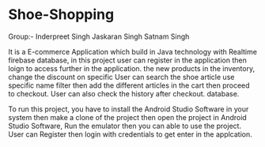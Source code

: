 # Shoe-Shopping

Group:- 
Inderpreet Singh
Jaskaran Singh
Satnam Singh

It is a E-commerce Application which build in Java technology with Realtime firebase database,
in this project user can register in the application then loign to access further in the application. 
the new products in the inventory, change the discount on specific User can search the shoe article use 
specific name filter then add the different articles in the cart then proceed to checkout. 
User can also check the history after checkout. database.

To run this project, you have to install the Android Studio Software in your system then make a clone of the project
then open the project in Android Studio Software, Run the emulator then you can able to use the project.
User can Register then login with credentials to get enter in the applcation.
